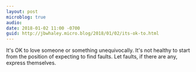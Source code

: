 ```yaml
---
layout: post
microblog: true
audio: 
date: 2018-01-02 11:00 -0700
guid: http://jbwhaley.micro.blog/2018/01/02/its-ok-to.html
---
```

It's OK to love someone or something unequivocally. It's not healthy to start from the position of expecting to find faults. Let faults, if there are any, express themselves. 
